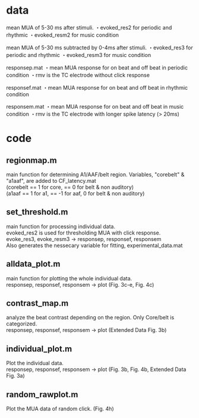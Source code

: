 
# data

mean MUA of 5-30 ms after stimuli.
・evoked_res2 for periodic and rhythmic 
・evoked_resm2 for music condition

mean MUA of 5-30 ms subtracted by 0-4ms after stimuli.
・evoked_res3 for periodic and rhythmic 
・evoked_resm3 for music condition

responsep.mat
・mean MUA response for on beat and off beat in periodic condition
・rmv is the TC electrode without click response

responsef.mat
・mean MUA response for on beat and off beat in rhythmic condition

responsem.mat
・mean MUA response for on beat and off beat in music condition
・rmv is the TC electrode with longer spike latency (> 20ms)


# code

## regionmap.m

main function for determining A1/AAF/belt region.
Variables, "corebelt" & "a1aaf", are added to CF_latency.mat
<br>
(corebelt == 1 for core, == 0 for belt & non auditory)
<br>
(a1aaf == 1 for a1, == -1 for aaf, 0 for belt & non auditory)

## set_threshold.m 

main function for processing individual data.
<br>
evoked_res2 is used for thresholding MUA with click response.
<br>
evoke_res3, evoke_resm3 -> responsep, responsef, responsem
<br>
Also generates the nessecary variable for fitting, experimental_data.mat

## alldata_plot.m

main function for plotting the whole individual data.
<br>
responsep, responsef, responsem -> plot (Fig. 3c-e, Fig. 4c)

## contrast_map.m

analyze the beat contrast depending on the region.
Only Core/belt is categorized.
<br>
responsep, responsef, responsem -> plot (Extended Data Fig. 3b)

## individual_plot.m

Plot the individual data.
<br>
responsep, responsef, responsem -> plot (Fig. 3b, Fig. 4b, Extended Data Fig. 3a)

## random_rawplot.m

Plot the MUA data of random click.
(Fig. 4h)


